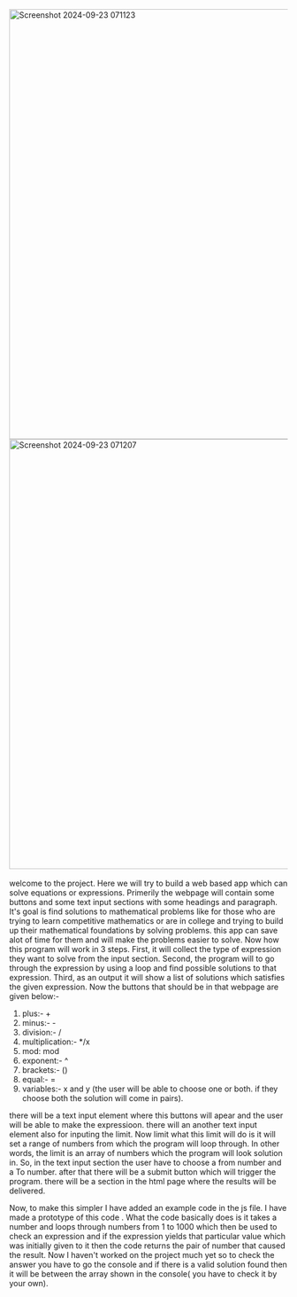 <img width="776" alt="Screenshot 2024-09-23 071123" src="https://github.com/user-attachments/assets/587502b4-02a6-4fda-86cc-812ee61411b4">
<img width="776" alt="Screenshot 2024-09-23 071207" src="https://github.com/user-attachments/assets/0906c12a-4ad0-4130-950a-aa699f236ecc">

</br>
</br>
welcome to the project. Here we will try to build a web based app which can solve equations or expressions. Primerily the webpage will contain some buttons and some text input sections with some headings and paragraph. It's goal is find solutions to mathematical problems like for those who are trying to learn competitive mathematics or are in college and trying to build up their mathematical foundations by solving problems. this app can save alot of time for them and will make the problems easier to solve. Now how this program will work in 3 steps. First, it will collect the type of expression they want to solve from the input section. Second, the program will to go through the expression by using a loop and find possible solutions to that expression. Third, as an output it will show a list of solutions which satisfies the given expression. Now the buttons that should  be in that webpage are given below:-

1. plus:- +
2. minus:- -
3. division:- /
4. multiplication:- */x
5. mod: mod
6. exponent:- ^
7. brackets:- ()
8. equal:- =
9. variables:- x and y (the user will be able to choose one or both. if they choose both the solution will come in pairs).

there will be a text input element where this buttons will apear and the user will be able to make the expressioon. there will an another text input element also for inputing the limit. Now limit what this limit will do is it will set a range of numbers from which the program will loop through. In other words, the limit is an array of numbers which the program will look solution in. So, in the text input section the user have to choose a from number and a To number. after that there will be a submit button
which will trigger the program. there will be a section in the html page where the results will be delivered.

Now, to make this simpler I have added an example code in the js file. I have made a prototype of this code . What the code basically does is it takes a number and loops through numbers from 1 to 1000 which then be used to check an expression and if the expression yields that particular value which was initially given to it then the code returns the pair of number that caused the result. Now I haven't worked on the project much yet so to check the answer  you have to go the console and if there is a valid solution found then it will be between the array shown in the console( you have to check it by your own). 
</br>

